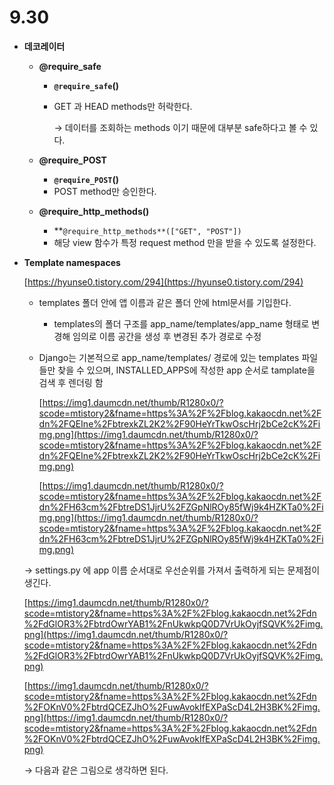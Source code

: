 # 9.30

- **데코레이터**
    - **@require_safe**
        - **`@require_safe`()**
        - GET 과 HEAD methods만 허락한다.
            
            → 데이터를 조회하는 methods 이기 때문에 대부분 safe하다고 볼 수 있다.
            
        
    - **@require_POST**
        - **`@require_POST`()**
        - POST method만 승인한다.
    
    - **@require_http_methods()**
        - **`@require_http_methods**(["GET", "POST"])`
        - 해당 view 함수가 특정 request method 만을 받을 수 있도록 설정한다.

- **Template namespaces**
    
    [https://hyunse0.tistory.com/294](https://hyunse0.tistory.com/294)
    
    - templates 폴더 안에 앱 이름과 같은 폴더 안에 html문서를 기입한다.
        - templates의 폴더 구조를 app_name/templates/app_name 형태로 변경해 임의로 이름 공간을 생성 후 변경된 추가 경로로 수정
    - Django는 기본적으로 app_name/templates/ 경로에 있는 templates 파일들만 찾을 수 있으며, INSTALLED_APPS에 작성한 app 순서로 tamplate을 검색 후 렌더링 함
        
        [https://img1.daumcdn.net/thumb/R1280x0/?scode=mtistory2&fname=https%3A%2F%2Fblog.kakaocdn.net%2Fdn%2FQEIne%2FbtrexkZL2K2%2F90HeYrTkwOscHrj2bCe2cK%2Fimg.png](https://img1.daumcdn.net/thumb/R1280x0/?scode=mtistory2&fname=https%3A%2F%2Fblog.kakaocdn.net%2Fdn%2FQEIne%2FbtrexkZL2K2%2F90HeYrTkwOscHrj2bCe2cK%2Fimg.png)
        
        [https://img1.daumcdn.net/thumb/R1280x0/?scode=mtistory2&fname=https%3A%2F%2Fblog.kakaocdn.net%2Fdn%2FH63cm%2FbtreDS1JjrU%2FZGpNlROy85fWj9k4HZKTa0%2Fimg.png](https://img1.daumcdn.net/thumb/R1280x0/?scode=mtistory2&fname=https%3A%2F%2Fblog.kakaocdn.net%2Fdn%2FH63cm%2FbtreDS1JjrU%2FZGpNlROy85fWj9k4HZKTa0%2Fimg.png)
        
    
    → settings.py 에 app 이름 순서대로 우선순위를 가져서 출력하게 되는 문제점이 생긴다.
    
    [https://img1.daumcdn.net/thumb/R1280x0/?scode=mtistory2&fname=https%3A%2F%2Fblog.kakaocdn.net%2Fdn%2FdGlOR3%2FbtrdOwrYAB1%2FnUkwkpQ0D7VrUkOyjfSQVK%2Fimg.png](https://img1.daumcdn.net/thumb/R1280x0/?scode=mtistory2&fname=https%3A%2F%2Fblog.kakaocdn.net%2Fdn%2FdGlOR3%2FbtrdOwrYAB1%2FnUkwkpQ0D7VrUkOyjfSQVK%2Fimg.png)
    
    [https://img1.daumcdn.net/thumb/R1280x0/?scode=mtistory2&fname=https%3A%2F%2Fblog.kakaocdn.net%2Fdn%2FOKnV0%2FbtrdQCEZJhO%2FuwAvokIfEXPaScD4L2H3BK%2Fimg.png](https://img1.daumcdn.net/thumb/R1280x0/?scode=mtistory2&fname=https%3A%2F%2Fblog.kakaocdn.net%2Fdn%2FOKnV0%2FbtrdQCEZJhO%2FuwAvokIfEXPaScD4L2H3BK%2Fimg.png)
    
    → 다음과 같은 그림으로 생각하면 된다.